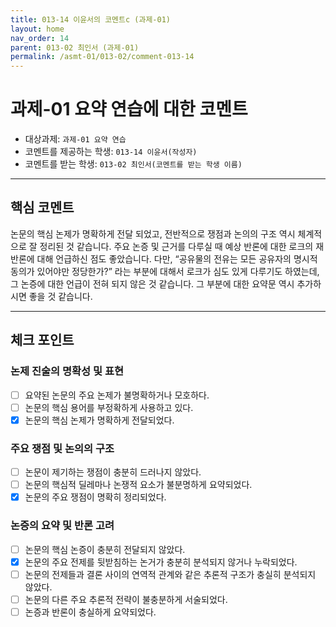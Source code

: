```yaml
---
title: 013-14 이윤서의 코멘트c (과제-01) 
layout: home
nav_order: 14
parent: 013-02 최인서 (과제-01)
permalink: /asmt-01/013-02/comment-013-14
---
```


# 과제-01 요약 연습에 대한 코멘트

- 대상과제: `과제-01 요약 연습`
- 코멘트를 제공하는 학생: `013-14 이윤서(작성자)` 
- 코멘트를 받는 학생: `013-02 최인서(코멘트를 받는 학생 이름)` 

---

## 핵심 코멘트

논문의 핵심 논제가 명확하게 전달 되었고, 전반적으로 쟁점과 논의의 구조 역시 체계적으로 잘 정리된 것 같습니다. 주요 논증 및 근거를 다루실 때 예상 반론에 대한 로크의 재반론에 대해 언급하신 점도 좋았습니다. 다만, “공유물의 전유는 모든 공유자의 명시적 동의가 있어야만 정당한가?” 라는 부분에 대해서 로크가 심도 있게 다루기도 하였는데, 그 논증에 대한 언급이 전혀 되지 않은 것 같습니다. 그 부분에 대한 요약문 역시 추가하시면 좋을 것 같습니다.

---

## 체크 포인트

### 논제 진술의 명확성 및 표현  
- [ ] 요약된 논문의 주요 논제가 불명확하거나 모호하다.  
- [ ] 논문의 핵심 용어를 부정확하게 사용하고 있다.  
- [x] 논문의 핵심 논제가 명확하게 전달되었다.  

### 주요 쟁점 및 논의의 구조  
- [ ] 논문이 제기하는 쟁점이 충분히 드러나지 않았다.  
- [ ] 논문의 핵심적 딜레마나 논쟁적 요소가 불분명하게 요약되었다.  
- [x] 논문의 주요 쟁점이 명확히 정리되었다.  

### 논증의 요약 및 반론 고려  
- [ ] 논문의 핵심 논증이 충분히 전달되지 않았다.  
- [x] 논문의 주요 전제를 뒷받침하는 논거가 충분히 분석되지 않거나 누락되었다.  
- [ ] 논문의 전제들과 결론 사이의 연역적 관계와 같은 추론적 구조가 충실히 분석되지 않았다.  
- [ ] 논문의 다른 주요 추론적 전략이 불충분하게 서술되었다.
- [ ] 논증과 반론이 충실하게 요약되었다. 